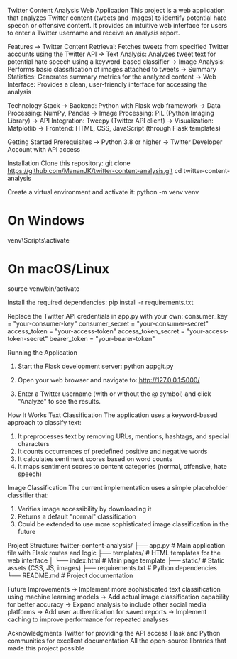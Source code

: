 Twitter Content Analysis Web Application
This project is a web application that analyzes Twitter content (tweets and images) to identify potential hate speech or offensive content. It provides an intuitive web interface for users to enter a Twitter username and receive an analysis report.

Features
-> Twitter Content Retrieval: Fetches tweets from specified Twitter accounts using the Twitter API
-> Text Analysis: Analyzes tweet text for potential hate speech using a keyword-based classifier
-> Image Analysis: Performs basic classification of images attached to tweets
-> Summary Statistics: Generates summary metrics for the analyzed content
-> Web Interface: Provides a clean, user-friendly interface for accessing the analysis

Technology Stack
-> Backend: Python with Flask web framework
-> Data Processing: NumPy, Pandas
-> Image Processing: PIL (Python Imaging Library)
-> API Integration: Tweepy (Twitter API client)
-> Visualization: Matplotlib
-> Frontend: HTML, CSS, JavaScript (through Flask templates)

Getting Started
Prerequisites
-> Python 3.8 or higher
-> Twitter Developer Account with API access

Installation
Clone this repository:
git clone https://github.com/MananJK/twitter-content-analysis.git
cd twitter-content-analysis

Create a virtual environment and activate it:
python -m venv venv
# On Windows
venv\Scripts\activate
# On macOS/Linux
source venv/bin/activate

Install the required dependencies:
pip install -r requirements.txt

Replace the Twitter API credentials in app.py with your own:
consumer_key = "your-consumer-key"
consumer_secret = "your-consumer-secret"
access_token = "your-access-token"
access_token_secret = "your-access-token-secret"
bearer_token = "your-bearer-token"

Running the Application
1. Start the Flask development server:
   python appgit.py

2. Open your web browser and navigate to:
   http://127.0.0.1:5000/

3. Enter a Twitter username (with or without the @ symbol) and click "Analyze" to see the results.

How It Works
Text Classification
The application uses a keyword-based approach to classify text:

1. It preprocesses text by removing URLs, mentions, hashtags, and special characters
2. It counts occurrences of predefined positive and negative words
3. It calculates sentiment scores based on word counts
4. It maps sentiment scores to content categories (normal, offensive, hate speech)

Image Classification
The current implementation uses a simple placeholder classifier that:

1. Verifies image accessibility by downloading it
2. Returns a default "normal" classification
3. Could be extended to use more sophisticated image classification in the future

Project Structure:
twitter-content-analysis/
├── app.py              # Main application file with Flask routes and logic
├── templates/          # HTML templates for the web interface
│   └── index.html      # Main page template
├── static/             # Static assets (CSS, JS, images)
├── requirements.txt    # Python dependencies
└── README.md           # Project documentation

Future Improvements
-> Implement more sophisticated text classification using machine learning models
-> Add actual image classification capability for better accuracy
-> Expand analysis to include other social media platforms
-> Add user authentication for saved reports
-> Implement caching to improve performance for repeated analyses

Acknowledgments
Twitter for providing the API access
Flask and Python communities for excellent documentation
All the open-source libraries that made this project possible

